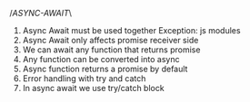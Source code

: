/*ASYNC-AWAIT*\

1. Async Await must be used together
   Exception: js modules
2. Async Await only affects promise receiver side
3. We can await any function that returns promise
4. Any function can be converted into async
5. Async function returns a promise  by default
6. Error handling with try and catch
7. In async await we use try/catch block

